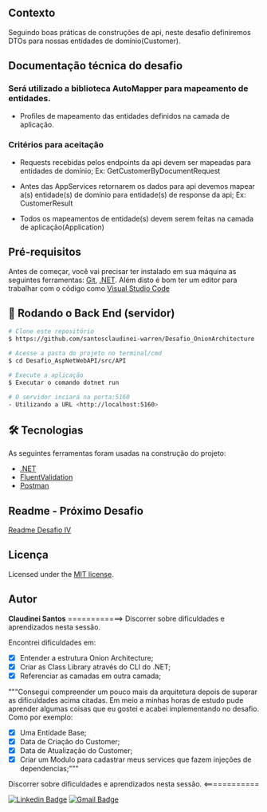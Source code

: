 ## Contexto
Seguindo boas práticas de construções de api, neste desafio definiremos DTOs para nossas entidades de domínio(Customer).

## Documentação técnica do desafio

### Será utilizado a biblioteca AutoMapper para mapeamento de entidades.

* Profiles de mapeamento das entidades definidos na camada de aplicação.

### Critérios para aceitação

* Requests recebidas pelos endpoints da api devem ser mapeadas para entidades de domínio; Ex: GetCustomerByDocumentRequest

* Antes das AppServices retornarem os dados para api devemos mapear a(s) entidade(s) de domínio para entidade(s) de response da api; Ex: CustomerResult

* Todos os mapeamentos de entidade(s) devem serem feitas na camada de aplicação(Application)

## Pré-requisitos

Antes de começar, você vai precisar ter instalado em sua máquina as seguintes ferramentas:
[Git](https://git-scm.com), [.NET](https://dotnet.microsoft.com/en-us/download). 
Além disto é bom ter um editor para trabalhar com o código como [Visual Studio Code](https://code.visualstudio.com/download)

## 🎲 Rodando o Back End (servidor)

```bash
# Clone este repositório
$ https://github.com/santosclaudinei-warren/Desafio_OnionArchitecture

# Acesse a pasta do projeto no terminal/cmd
$ cd Desafio_AspNetWebAPI/src/API

# Execute a aplicação
$ Executar o comando dotnet run 

# O servidor inciará na porta:5160 
- Utilizando a URL <http://localhost:5160>
```

## 🛠 Tecnologias

As seguintes ferramentas foram usadas na construção do projeto:

- [.NET](https://dotnet.microsoft.com/en-us/)
- [FluentValidation](https://docs.fluentvalidation.net/en/latest/)
- [Postman](https://www.postman.com/downloads/)

## Readme - Próximo Desafio

[Readme Desafio IV](README4.md)

## Licença

Licensed under the [MIT license](LICENSE).

## Autor

<b>Claudinei Santos</b>
============> Discorrer sobre dificuldades e aprendizados nesta sessão.

Encontrei dificuldades em:

- [x] Entender a estrutura Onion Architecture;
- [x] Criar as Class Library através do CLI do .NET;
- [x] Referenciar as camadas em outra camada;

"""Consegui compreender um pouco mais da arquitetura depois de superar as dificuldades acima citadas.
Em meio a minhas horas de estudo pude aprender algumas coisas que eu gostei e acabei implementando no desafio. Como por exemplo:

- [x] Uma Entidade Base;
- [x] Data de Criação do Customer;
- [x] Data de Atualização do Customer;
- [x] Criar um Modulo para cadastrar meus services que fazem injeções de dependencias;"""

Discorrer sobre dificuldades e aprendizados nesta sessão. <============

[![Linkedin Badge](https://img.shields.io/badge/-Claudinei-blue?style=flat-square&logo=Linkedin&logoColor=white&link=https://www.linkedin.com/in/claudinei-santos-ti/)](https://www.linkedin.com/in/claudinei-santos-ti/)
[![Gmail Badge](https://img.shields.io/badge/-santos.devclaudinei@gmail.com-c14438?style=flat-square&logo=Gmail&logoColor=white&link=mailto:santos.devclaudinei@gmail.com)](mailto:claudinei.santos@warren.com.br)
